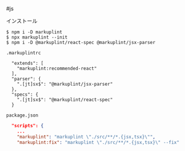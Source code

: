 #js 

インストール
```terminal
$ npm i -D markuplint
$ npx markuplint --init
$ npm i -D @markuplint/react-spec @markuplint/jsx-parser
```

`.markuplintrc`
```text
  "extends": [
    "markuplint:recommended-react"
  ],
  "parser": {
    ".[jt]sx$": "@markuplint/jsx-parser"
  },
  "specs": {
    ".[jt]sx$": "@markuplint/react-spec"
  }
```

`package.json`
```JSON
  "scripts": {
    ...
    "markuplint": "markuplint \"./src/**/*.{jsx,tsx}\"",
    "markuplint:fix": "markuplint \"./src/**/*.{jsx,tsx}\" --fix"
```

